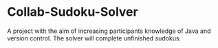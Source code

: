 # Collab-Sudoku-Solver

A project with the aim of increasing participants knowledge of Java and version control. 
The solver will complete unfinished sudokus.
